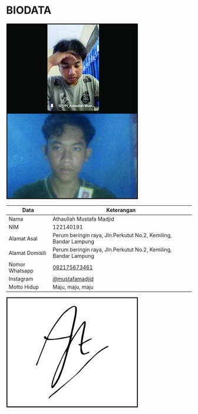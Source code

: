 # BIODATA

![Foto](191_foto.jpg)

| Data            | Keterangan |
| --------------- | ------------- |
| Nama            | Athaullah Mustafa Madjid |
| NIM             | 122140191 |
| Alamat Asal     | Perum beringin raya, Jln.Perkutut No.2, Kemiling, Bandar Lampung |
| Alamat Domisili | Perum beringin raya, Jln.Perkutut No.2, Kemiling, Bandar Lampung |
| Nomor Whatsapp  | [082175673461](https://wa.me/+6282175673461) |
| Instagram       | [@mustafamadjid](https://instagram.com/mustafamadjid) |
| Motto Hidup     | Maju, maju, maju |

![TTD](191_ttd.jpg)
